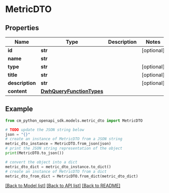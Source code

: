 # MetricDTO


## Properties

Name | Type | Description | Notes
------------ | ------------- | ------------- | -------------
**id** | **str** |  | [optional] 
**name** | **str** |  | 
**type** | **str** |  | [optional] 
**title** | **str** |  | [optional] 
**description** | **str** |  | [optional] 
**content** | [**DwhQueryFunctionTypes**](DwhQueryFunctionTypes.md) |  | 

## Example

```python
from cm_python_openapi_sdk.models.metric_dto import MetricDTO

# TODO update the JSON string below
json = "{}"
# create an instance of MetricDTO from a JSON string
metric_dto_instance = MetricDTO.from_json(json)
# print the JSON string representation of the object
print(MetricDTO.to_json())

# convert the object into a dict
metric_dto_dict = metric_dto_instance.to_dict()
# create an instance of MetricDTO from a dict
metric_dto_from_dict = MetricDTO.from_dict(metric_dto_dict)
```
[[Back to Model list]](../README.md#documentation-for-models) [[Back to API list]](../README.md#documentation-for-api-endpoints) [[Back to README]](../README.md)


